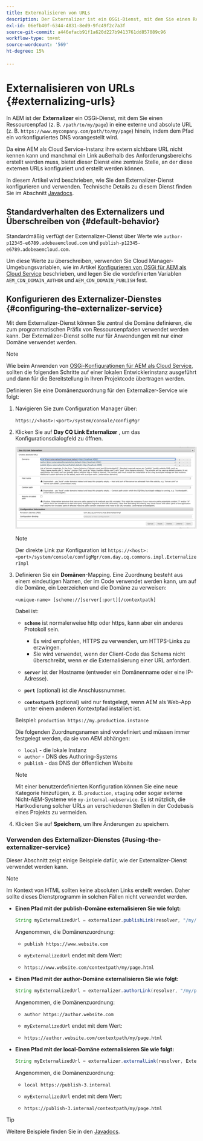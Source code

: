 ```yaml
---
title: Externalisieren von URLs
description: Der Externalizer ist ein OSGi-Dienst, mit dem Sie einen Ressourcenpfad programmgesteuert in eine externe und absolute URL umwandeln können.
exl-id: 06efb40f-6344-4831-8ed9-9fc49f2c7a3f
source-git-commit: a446efacb91f1a620d227b9413761dd857089c96
workflow-type: tm+mt
source-wordcount: '569'
ht-degree: 15%

---
```


# Externalisieren von URLs {#externalizing-urls}

In AEM ist der **Externalizer** ein OSGi-Dienst, mit dem Sie einen Ressourcenpfad (z. B. `/path/to/my/page`) in eine externe und absolute URL (z. B. `https://www.mycompany.com/path/to/my/page`) hinein, indem dem Pfad ein vorkonfiguriertes DNS vorangestellt wird.

Da eine AEM als Cloud Service-Instanz ihre extern sichtbare URL nicht kennen kann und manchmal ein Link außerhalb des Anforderungsbereichs erstellt werden muss, bietet dieser Dienst eine zentrale Stelle, an der diese externen URLs konfiguriert und erstellt werden können.

In diesem Artikel wird beschrieben, wie Sie den Externalizer-Dienst konfigurieren und verwenden. Technische Details zu diesem Dienst finden Sie im Abschnitt [Javadocs](https://docs.adobe.com/content/help/en/experience-manager-cloud-service-javadoc/com/day/cq/commons/Externalizer.html).

## Standardverhalten des Externalizers und Überschreiben von {#default-behavior}

Standardmäßig verfügt der Externalizer-Dienst über Werte wie `author-p12345-e6789.adobeaemcloud.com` und `publish-p12345-e6789.adobeaemcloud.com`.

Um diese Werte zu überschreiben, verwenden Sie Cloud Manager-Umgebungsvariablen, wie im Artikel [Konfigurieren von OSGi für AEM als Cloud Service](/help/implementing/deploying/configuring-osgi.md#cloud-manager-api-format-for-setting-properties) beschrieben, und legen Sie die vordefinierten Variablen `AEM_CDN_DOMAIN_AUTHOR` und `AEM_CDN_DOMAIN_PUBLISH` fest.

## Konfigurieren des Externalizer-Dienstes {#configuring-the-externalizer-service}

Mit dem Externalizer-Dienst können Sie zentral die Domäne definieren, die zum programmatischen Präfix von Ressourcenpfaden verwendet werden kann. Der Externalizer-Dienst sollte nur für Anwendungen mit nur einer Domäne verwendet werden.

>[!NOTE]
>
>Wie beim Anwenden von [OSGi-Konfigurationen für AEM als Cloud Service,](/help/implementing/deploying/overview.md#osgi-configuration) sollten die folgenden Schritte auf einer lokalen Entwicklerinstanz ausgeführt und dann für die Bereitstellung in Ihren Projektcode übertragen werden.

Definieren Sie eine Domänenzuordnung für den Externalizer-Service wie folgt:

1. Navigieren Sie zum Configuration Manager über:

   `https://<host>:<port>/system/console/configMgr`

1. Klicken Sie auf **Day CQ Link Externalizer** , um das Konfigurationsdialogfeld zu öffnen.

   ![Die OSGi-Konfiguration des Externalizer](./assets/externalizer-osgi.png)

   >[!NOTE]
   >
   >Der direkte Link zur Konfiguration ist `https://<host>:<port>/system/console/configMgr/com.day.cq.commons.impl.ExternalizerImpl`

1. Definieren Sie ein **Domänen**-Mapping. Eine Zuordnung besteht aus einem eindeutigen Namen, der im Code verwendet werden kann, um auf die Domäne, ein Leerzeichen und die Domäne zu verweisen:

   `<unique-name> [scheme://]server[:port][/contextpath]`

   Dabei ist:

   * **`scheme`** ist normalerweise http oder https, kann aber ein anderes Protokoll sein.

      * Es wird empfohlen, HTTPS zu verwenden, um HTTPS-Links zu erzwingen.
      * Sie wird verwendet, wenn der Client-Code das Schema nicht überschreibt, wenn er die Externalisierung einer URL anfordert.
   * **`server`** ist der Hostname (entweder ein Domänenname oder eine IP-Adresse).
   * **`port`** (optional) ist die Anschlussnummer.
   * **`contextpath`** (optional) wird nur festgelegt, wenn AEM als Web-App unter einem anderen Kontextpfad installiert ist.

   Beispiel: `production https://my.production.instance`

   Die folgenden Zuordnungsnamen sind vordefiniert und müssen immer festgelegt werden, da sie von AEM abhängen:

   * `local` - die lokale Instanz
   * `author` - DNS des Authoring-Systems
   * `publish` - das DNS der öffentlichen Website

   >[!NOTE]
   >
   >Mit einer benutzerdefinierten Konfiguration können Sie eine neue Kategorie hinzufügen, z. B. `production`, `staging` oder sogar externe Nicht-AEM-Systeme wie `my-internal-webservice`. Es ist nützlich, die Hartkodierung solcher URLs an verschiedenen Stellen in der Codebasis eines Projekts zu vermeiden.

1. Klicken Sie auf **Speichern**, um Ihre Änderungen zu speichern.

### Verwenden des Externalizer-Dienstes {#using-the-externalizer-service}

Dieser Abschnitt zeigt einige Beispiele dafür, wie der Externalizer-Dienst verwendet werden kann.

>[!NOTE]
>
>Im Kontext von HTML sollten keine absoluten Links erstellt werden. Daher sollte dieses Dienstprogramm in solchen Fällen nicht verwendet werden.

* **Einen Pfad mit der publish-Domäne externalisieren Sie wie folgt:**

   ```java
   String myExternalizedUrl = externalizer.publishLink(resolver, "/my/page") + ".html";
   ```

   Angenommen, die Domänenzuordnung:

   * `publish https://www.website.com`

   * `myExternalizedUrl` endet mit dem Wert:

   * `https://www.website.com/contextpath/my/page.html`

* **Einen Pfad mit der author-Domäne externalisieren Sie wie folgt:**

   ```java
   String myExternalizedUrl = externalizer.authorLink(resolver, "/my/page") + ".html";
   ```

   Angenommen, die Domänenzuordnung:

   * `author https://author.website.com`

   * `myExternalizedUrl` endet mit dem Wert:

   * `https://author.website.com/contextpath/my/page.html`

* **Einen Pfad mit der local-Domäne externalisieren Sie wie folgt:**

   ```java
   String myExternalizedUrl = externalizer.externalLink(resolver, Externalizer.LOCAL, "/my/page") + ".html";
   ```

   Angenommen, die Domänenzuordnung:

   * `local https://publish-3.internal`

   * `myExternalizedUrl` endet mit dem Wert:

   * `https://publish-3.internal/contextpath/my/page.html`

>[!TIP]
>
>Weitere Beispiele finden Sie in den [Javadocs](https://docs.adobe.com/content/help/en/experience-manager-cloud-service-javadoc/com/day/cq/commons/Externalizer.html).
